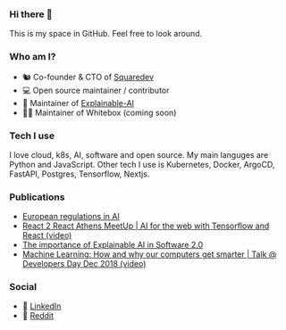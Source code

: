 ### Hi there 👋

This is my space in GitHub. Feel free to look around.

### Who am I?
- 🐿️ Co-founder & CTO of [Squaredev](https://www.squaredev.io/)
- 💻 Open source maintainer / contributor
- 🧠 Maintainer of [Explainable-AI](https://github.com/squaredev-io/explainable-ai)
- 🐻‍❄️ Maintainer of Whitebox (coming soon)


### Tech I use

I love cloud, k8s, AI, software and open source. My main languges are Python and JavaScript. Other tech I use is Kubernetes, Docker, ArgoCD, FastAPI, Postgres, Tensorflow, Nextjs.

### Publications
- [European regulations in AI](https://medium.com/squaredev-publications/european-regulations-in-ai-82018ab1315f)
- [React 2 React Athens MeetUp | AI for the web with Tensorflow and React (video)](https://www.youtube.com/watch?app=desktop&v=NF8wcU49ovs)
- [The importance of Explainable AI in Software 2.0](https://medium.com/squaredev-publications/the-importance-of-explainable-ai-in-software-2-0-e5df4ff1de68)
- [Machine Learning: How and why our computers get smarter | Talk @ Developers Day Dec 2018 (video)](https://www.youtube.com/watch?v=G92kGNdotus)

### Social
- 🍏 [LinkedIn](https://www.linkedin.com/in/megaklis-vasilakis/)
- 🍒 [Reddit](https://www.reddit.com/user/momegas)
